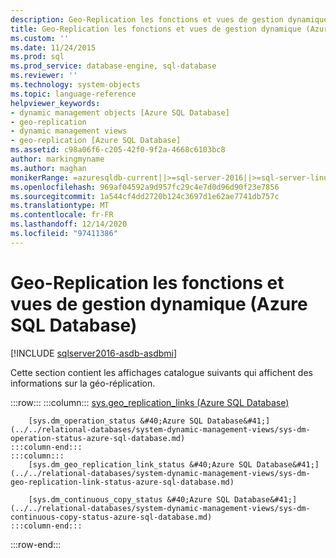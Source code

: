 ```yaml
---
description: Geo-Replication les fonctions et vues de gestion dynamique (Azure SQL Database)
title: Geo-Replication les fonctions et vues de gestion dynamique (Azure SQL Database) | Microsoft Docs
ms.custom: ''
ms.date: 11/24/2015
ms.prod: sql
ms.prod_service: database-engine, sql-database
ms.reviewer: ''
ms.technology: system-objects
ms.topic: language-reference
helpviewer_keywords:
- dynamic management objects [Azure SQL Database]
- geo-replication
- dynamic management views
- geo-replication [Azure SQL Database]
ms.assetid: c98a06f6-c205-42f0-9f2a-4668c6103bc8
author: markingmyname
ms.author: maghan
monikerRange: =azuresqldb-current||>=sql-server-2016||>=sql-server-linux-2017||=azuresqldb-mi-current
ms.openlocfilehash: 969af04592a9d957fc29c4e7d0d96d90f23e7856
ms.sourcegitcommit: 1a544cf4dd2720b124c3697d1e62ae7741db757c
ms.translationtype: MT
ms.contentlocale: fr-FR
ms.lasthandoff: 12/14/2020
ms.locfileid: "97411386"
---
```

# <a name="geo-replication-dynamic-management-views-and-functions-azure-sql-database"></a>Geo-Replication les fonctions et vues de gestion dynamique (Azure SQL Database)

[!INCLUDE [sqlserver2016-asdb-asdbmi](../../includes/applies-to-version/sqlserver2016-asdb-asdbmi.md)]

  Cette section contient les affichages catalogue suivants qui affichent des informations sur la géo-réplication.  

:::row:::
    :::column:::
        [sys.geo_replication_links &#40;Azure SQL Database&#41;](../../relational-databases/system-dynamic-management-views/sys-geo-replication-links-azure-sql-database.md)

        [sys.dm_operation_status &#40;Azure SQL Database&#41;](../../relational-databases/system-dynamic-management-views/sys-dm-operation-status-azure-sql-database.md)
    :::column-end:::
    :::column:::
        [sys.dm_geo_replication_link_status &#40;Azure SQL Database&#41;](../../relational-databases/system-dynamic-management-views/sys-dm-geo-replication-link-status-azure-sql-database.md)

        [sys.dm_continuous_copy_status &#40;Azure SQL Database&#41;](../../relational-databases/system-dynamic-management-views/sys-dm-continuous-copy-status-azure-sql-database.md)
    :::column-end:::
:::row-end:::
